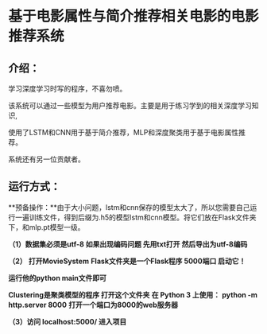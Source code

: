 # 基于电影属性与简介推荐相关电影的电影推荐系统

## 介绍：

学习深度学习时写的程序，不喜勿喷。

该系统可以通过一些模型为用户推荐电影。主要是用于练习学到的相关深度学习知识,

使用了LSTM和CNN用于基于简介推荐，MLP和深度聚类用于基于电影属性推荐。

系统还有另一位贡献者。

## 运行方式：

**预备操作：**由于大小问题，lstm和cnn保存的模型太大了，所以您需要自己运行一遍训练文件，得到后缀为.h5的模型lstm和cnn模型。将它们放在Flask文件夹下，和mlp.pt模型一级。

 **（1）数据集必须是utf-8 如果出现编码问题 先用txt打开 然后导出为utf-8编码**

**（2）**
**打开MovieSystem** 
**Flask文件夹是一个Flask程序 5000端口 启动它！**

**运行他的python main文件即可**

**Clustering是聚类模型的程序 打开这个文件夹**
**在 Python 3 上使用：**
**python -m http.server 8000**
**打开一个端口为8000的web服务器**

**（3）访问 localhost:5000/ 进入项目**